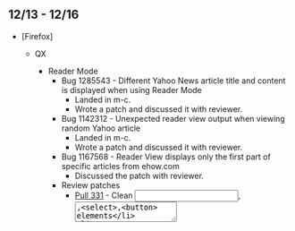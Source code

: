 ## 12/13 - 12/16 ##

* [Firefox]
  - QX
    - Reader Mode
      - Bug 1285543 - Different Yahoo News article title and content is displayed when using Reader Mode
        - Landed in m-c.
        - Wrote a patch and discussed it with reviewer.
      - Bug 1142312 - Unexpected reader view output when viewing random Yahoo article
        - Landed in m-c.
        - Wrote a patch and discussed it with reviewer.
      - Bug 1167568 - Reader View displays only the first part of specific articles from ehow.com
        - Discussed the patch with reviewer.
      - Review patches
        - [Pull 331][pull-331] - Clean <input>,<textarea>,<select>,<button> elements
        - [Pull 332][pull-332] - Use jsdom for parsing the document to determine readability (fixes #325)
      - Bug 1324630 - [meta] Readability algorithm improvements for top websites
        - We'll focus on and fix the bugs first, then we could start to consider to enable reader mode button for more websites.
        - Filed a bug to list reader mode result issues for top websites.

  - Hawaii All Hands
    - Discussed Reader Mode Plan with Gijs
      - Main conclusions
        - Focus reader mode result issues of [top websites] first, then we could try to enable reader mode button for more website.
        - Adding user feedback feature is a good idea, we could plan and implement it in the future. But now we need to focus on top websites issues first.
    - Evan Tseng is one of collaborators of [Readability.js][readability-js] now.

[pull-331]: https://github.com/mozilla/readability/pull/331
[pull-332]: https://github.com/mozilla/readability/pull/332
[top-websites]: http://www.alexa.com/topsites
[readability-js]: https://github.com/mozilla/readability
